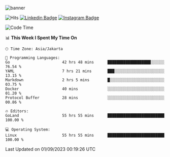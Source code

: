 ![banner](https://readme-typing-svg.herokuapp.com/?lines=Hello,+There!+👋;This+is+ryanbekhen....;Nice+to+meet+you!&center=false)

![Hits](https://hits.seeyoufarm.com/api/count/incr/badge.svg?url=https%3A%2F%2Fgithub.com%2Fryanbekhen%2Fhit-counter&count_bg=%2379C83D&title_bg=%23555555&icon=github.svg&icon_color=%23E7E7E7&title=Provile+views&edge_flat=true)
[![Linkedin Badge](https://img.shields.io/badge/-LinkedIn-0e76a8?style=flat-square&logo=Linkedin&logoColor=white)](https://linkedin.com/in/ryanbekhen)
[![Instagram Badge](https://img.shields.io/badge/-Instagram-e4405f?style=flat-square&logo=Instagram&logoColor=white)](https://instagram.com/ryanbekhen.dev/)

<!--START_SECTION:waka-->
![Code Time](http://img.shields.io/badge/Code%20Time-548%20hrs%2036%20mins-blue)

📊 **This Week I Spent My Time On** 

```text
🕑︎ Time Zone: Asia/Jakarta

💬 Programming Languages: 
Go                       42 hrs 48 mins      ███████████████████░░░░░░   76.54 % 
YAML                     7 hrs 21 mins       ███░░░░░░░░░░░░░░░░░░░░░░   13.15 % 
Markdown                 2 hrs 5 mins        █░░░░░░░░░░░░░░░░░░░░░░░░   03.75 % 
Docker                   40 mins             ░░░░░░░░░░░░░░░░░░░░░░░░░   01.20 % 
Protocol Buffer          28 mins             ░░░░░░░░░░░░░░░░░░░░░░░░░   00.86 % 

🔥 Editors: 
GoLand                   55 hrs 55 mins      █████████████████████████   100.00 % 

💻 Operating System: 
Linux                    55 hrs 55 mins      █████████████████████████   100.00 % 
```


 Last Updated on 01/09/2023 00:19:26 UTC
<!--END_SECTION:waka-->
